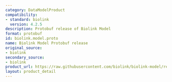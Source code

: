 ```yaml
---
category: DataModelProduct
compatibility:
- standard: biolink
  version: 4.2.5
description: Protobuf release of Biolink Model
format: protobuf
id: biolink.model.proto
name: Biolink Model Protobuf release
original_source:
- biolink
secondary_source:
- biolink
product_url: https://raw.githubusercontent.com/biolink/biolink-model/refs/heads/master/project/protobuf/biolink_model.proto
layout: product_detail
---
```

